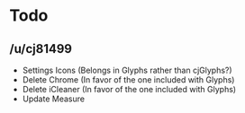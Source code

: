 # Todo

## /u/cj81499

- Settings Icons (Belongs in Glyphs rather than cjGlyphs?)
- Delete Chrome (In favor of the one included with Glyphs)
- Delete iCleaner (In favor of the one included with Glyphs)
- Update Measure
